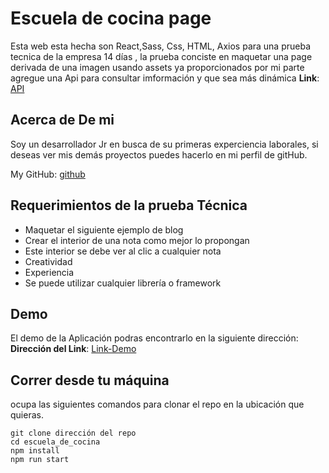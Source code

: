 # Escuela de cocina page 

Esta web esta hecha son React,Sass, Css, HTML, Axios  para una prueba tecnica de la empresa 14 días , la prueba conciste en maquetar una page derivada de una imagen usando assets ya proporcionados por mi parte agregue una Api  para consultar imformación y que sea más dinámica **Link**: [API](https://kitchenschool.herokuapp.com/)  

## Acerca de De mi

Soy un desarrollador Jr en busca de su primeras experciencia laborales, si deseas ver mis demás proyectos puedes hacerlo en mi perfil de gitHub.

My GitHub: [github](https://github.com/UrielBm)

## Requerimientos de la prueba Técnica
- Maquetar el siguiente ejemplo de blog
- Crear el interior de una nota como mejor lo propongan
- Este interior se debe ver al clic a cualquier nota
- Creatividad
- Experiencia
- Se puede utilizar cualquier librería o framework
## Demo

El demo de la Aplicación podras encontrarlo en la siguiente dirección:
**Dirección del Link**: [Link-Demo](https://ecommerce-urielbm.vercel.app/)

## Correr desde tu máquina

ocupa las siguientes comandos para clonar el repo en la ubicación que quieras.

```
git clone dirección del repo
cd escuela_de_cocina
npm install
npm run start

```
